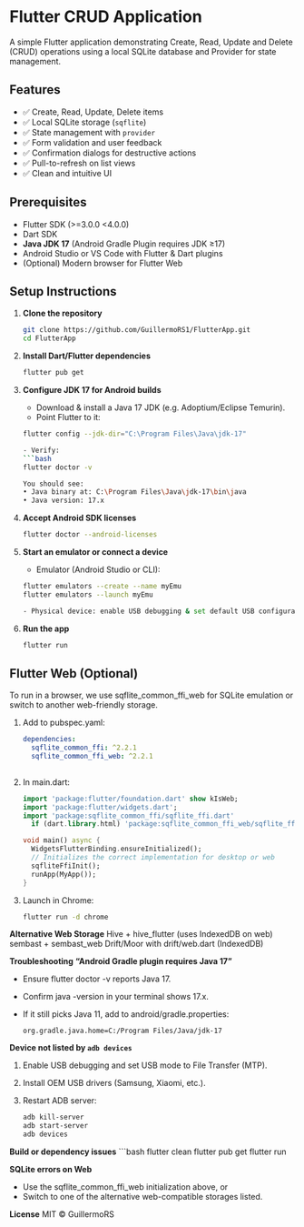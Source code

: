 # Flutter CRUD Application

A simple Flutter application demonstrating Create, Read, Update and Delete (CRUD) operations using a local SQLite database and Provider for state management.

## Features

- ✅ Create, Read, Update, Delete items  
- ✅ Local SQLite storage (`sqflite`)  
- ✅ State management with `provider`  
- ✅ Form validation and user feedback  
- ✅ Confirmation dialogs for destructive actions  
- ✅ Pull-to-refresh on list views  
- ✅ Clean and intuitive UI

## Prerequisites

- Flutter SDK (>=3.0.0 <4.0.0)  
- Dart SDK  
- **Java JDK 17** (Android Gradle Plugin requires JDK ≥17)  
- Android Studio or VS Code with Flutter & Dart plugins  
- (Optional) Modern browser for Flutter Web

## Setup Instructions

1. **Clone the repository**  
   ```bash
   git clone https://github.com/GuillermoRS1/FlutterApp.git
   cd FlutterApp
   
2. **Install Dart/Flutter dependencies**
   ```bash
   flutter pub get

3. **Configure JDK 17 for Android builds**
   - Download & install a Java 17 JDK (e.g. Adoptium/Eclipse Temurin).
   - Point Flutter to it:
   ```bash
   flutter config --jdk-dir="C:\Program Files\Java\jdk-17"

   - Verify:
   ```bash
   flutter doctor -v

   You should see:
   • Java binary at: C:\Program Files\Java\jdk-17\bin\java
   • Java version: 17.x

4. **Accept Android SDK licenses**
   ```bash
   flutter doctor --android-licenses

5. **Start an emulator or connect a device**
   - Emulator (Android Studio or CLI):

   ```bash
   flutter emulators --create --name myEmu
   flutter emulators --launch myEmu

   - Physical device: enable USB debugging & set default USB configuration to “File Transfer (MTP)”.

6. **Run the app**
   ```bash
   flutter run

## Flutter Web (Optional)
To run in a browser, we use sqflite_common_ffi_web for SQLite emulation or switch to another web-friendly storage.

1. Add to pubspec.yaml:
   ```yaml
   dependencies:
     sqflite_common_ffi: ^2.2.1
     sqflite_common_ffi_web: ^2.2.1
  
2. In main.dart:

   ```dart
   import 'package:flutter/foundation.dart' show kIsWeb;
   import 'package:flutter/widgets.dart';
   import 'package:sqflite_common_ffi/sqflite_ffi.dart'
     if (dart.library.html) 'package:sqflite_common_ffi_web/sqflite_ffi_web.dart';

   void main() async {
     WidgetsFlutterBinding.ensureInitialized();
     // Initializes the correct implementation for desktop or web
     sqfliteFfiInit();
     runApp(MyApp());
   }

3. Launch in Chrome:
   ```bash
   flutter run -d chrome

**Alternative Web Storage**
Hive + hive_flutter (uses IndexedDB on web)
sembast + sembast_web
Drift/Moor with drift/web.dart (IndexedDB)

**Troubleshooting**
**“Android Gradle plugin requires Java 17”**
- Ensure flutter doctor -v reports Java 17.
- Confirm java -version in your terminal shows 17.x.
- If it still picks Java 11, add to android/gradle.properties:

   ```properties
   org.gradle.java.home=C:/Program Files/Java/jdk-17

**Device not listed by `adb devices`**
1. Enable USB debugging and set USB mode to File Transfer (MTP).
2. Install OEM USB drivers (Samsung, Xiaomi, etc.).
3. Restart ADB server:

   ```bash
   adb kill-server
   adb start-server
   adb devices

**Build or dependency issues**
      ```bash
      flutter clean
      flutter pub get
      flutter run

**SQLite errors on Web**
- Use the sqflite_common_ffi_web initialization above, or
- Switch to one of the alternative web-compatible storages listed.

**License**
MIT © GuillermoRS
